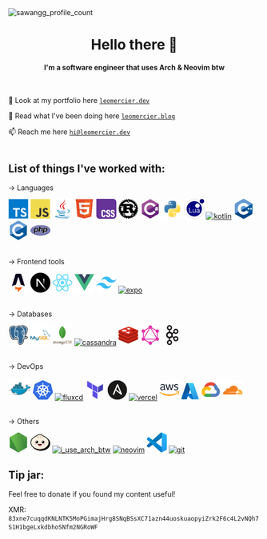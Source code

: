 <img src="https://komarev.com/ghpvc/?username=sawangg" alt="sawangg_profile_count" />

<h1 align="center">Hello there 👋</h1>
<h4 align="center">I'm a software engineer that uses Arch & Neovim btw</h4>
<br />

🎨 Look at my portfolio here <code><a href="https://leomercier.dev" title="portfolio" target="_blank">leomercier.dev</a></code>  

📖 Read what I've been doing here <code><a href="https://blog.leomercier.dev" title="blog" target="_blank">leomercier.blog</a></code>  

📫 Reach me here <code>hi@leomercier.dev</code>  
<br />

## List of things I've worked with:

<p>→ Languages</p>
<a href="https://www.typescriptlang.org/" title="TypeScript" target="_blank"> <img src="https://raw.githubusercontent.com/devicons/devicon/master/icons/typescript/typescript-original.svg" alt="typescript" width="40" height="40" /></a>
<a href="https://developer.mozilla.org/en-US/docs/Web/JavaScript" title="JavaScript" target="_blank"> <img src="https://raw.githubusercontent.com/devicons/devicon/master/icons/javascript/javascript-original.svg" alt="javascript" width="40" height="40" /></a>
<a href="https://www.java.com" title="Nightmare" target="_blank"> <img src="https://raw.githubusercontent.com/devicons/devicon/master/icons/java/java-original.svg" alt="java" width="40" height="40" /></a>
<a href="https://www.w3.org/html/" title="HTML5" target="_blank"> <img src="https://raw.githubusercontent.com/devicons/devicon/master/icons/html5/html5-original.svg" alt="html5" width="40" height="40" /></a>
<a href="https://www.w3.org/Style/CSS/" title="CSS3" target="_blank"> <img src="https://raw.githubusercontent.com/CSS-Next/logo.css/refs/heads/main/css.svg" alt="css3" width="40" height="40" /></a>
<a href="https://www.rust-lang.org" title="Rust" target="_blank"> <img src="https://raw.githubusercontent.com/devicons/devicon/master/icons/rust/rust-original.svg" alt="rust" width="40" height="40" /></a>
<a href="https://en.wikipedia.org/wiki/C_Sharp_(programming_language)" title="C#" target="_blank"> <img src="https://raw.githubusercontent.com/devicons/devicon/master/icons/csharp/csharp-original.svg" alt="csharp" width="40" height="40" /></a>
<a href="https://www.python.org/" title="Python" target="_blank"> <img src="https://raw.githubusercontent.com/devicons/devicon/master/icons/python/python-original.svg" alt="python" width="40" height="40" /></a>
<a href="https://www.lua.org/" title="Lua" target="_blank"> <img src="https://raw.githubusercontent.com/devicons/devicon/master/icons/lua/lua-original.svg" alt="lua" width="40" height="40" /></a>
<a href="https://kotlinlang.org/" title="Kotlin" target="_blank"> <img src="https://www.vectorlogo.zone/logos/kotlinlang/kotlinlang-icon.svg" alt="kotlin" width="40" height="40" /></a>
<a href="https://www.w3schools.com/cpp/" title="C++" target="_blank"> <img src="https://raw.githubusercontent.com/devicons/devicon/master/icons/cplusplus/cplusplus-original.svg" alt="cplusplus" width="40" height="40" /></a>
<a href="https://en.wikipedia.org/wiki/C_(programming_language)" title="C" target="_blank"> <img src="https://raw.githubusercontent.com/devicons/devicon/master/icons/c/c-original.svg" alt="c" width="40" height="40" /></a>
<a href="https://www.php.net/" title="PHP" target="_blank"> <img src="https://raw.githubusercontent.com/devicons/devicon/master/icons/php/php-original.svg" alt="php" width="40" height="40" /></a>
<br />
<br />
<p>→ Frontend tools</p>
<a href="https://astro.build/" title="Astro" target="_blank"> <img src="https://raw.githubusercontent.com/devicons/devicon/master/icons/astro/astro-original.svg" alt="astro" width="40" height="40" /></a>
<a href="https://nextjs.org/" title="NextJS" target="_blank"> <img src="https://raw.githubusercontent.com/devicons/devicon/master/icons/nextjs/nextjs-original.svg" alt="nextjs" width="40" height="40" /></a>
<a href="https://reactjs.org/" title="ReactJS" target="_blank"> <img src="https://raw.githubusercontent.com/devicons/devicon/master/icons/react/react-original.svg" alt="react" width="40" height="40" /></a>
<a href="https://vuejs.org/" title="VueJS" target="_blank"> <img src="https://raw.githubusercontent.com/devicons/devicon/master/icons/vuejs/vuejs-original.svg" alt="vue" width="40" height="40" /></a>
<a href="https://tailwindcss.com/" title="TailwindCSS" target="_blank"> <img src="https://raw.githubusercontent.com/devicons/devicon/master/icons/tailwindcss/tailwindcss-original.svg" alt="tailwindcss" width="40" height="40" /></a>
<a href="https://expo.dev/" title="Expo" target="_blank"> <img src="https://img.icons8.com/?size=256&id=7ImWFDcPfSlz&format=png" alt="expo" width="40" height="40" /></a>
<br />
<br />
<p>→ Databases</p>
<a href="https://www.postgresql.org/" title="PostgreSQL" target="_blank"> <img src="https://raw.githubusercontent.com/devicons/devicon/master/icons/postgresql/postgresql-original.svg" alt="postgresql" width="40" height="40" /></a>
<a href="https://www.mysql.com/" title="MySQL" target="_blank"> <img src="https://raw.githubusercontent.com/devicons/devicon/master/icons/mysql/mysql-original-wordmark.svg" alt="mysql" width="40" height="40" /></a>
<a href="https://www.mongodb.com/" title="MongoDB" target="_blank"> <img src="https://raw.githubusercontent.com/devicons/devicon/master/icons/mongodb/mongodb-original-wordmark.svg" alt="mongodb" width="40" height="40" /></a>
<a href="https://cassandra.apache.org/_/index.html" title="Cassandra" target="_blank"> <img src="https://upload.wikimedia.org/wikipedia/commons/thumb/5/5e/Cassandra_logo.svg/1200px-Cassandra_logo.svg.png" alt="cassandra" width="50" height="40" /></a>
<a href="https://redis.io/" title="Redis" target="_blank"> <img src="https://raw.githubusercontent.com/devicons/devicon/master/icons/redis/redis-original.svg" alt="redis" width="40" height="40" /></a>
<a href="https://graphql.org/" title="GraphQL" target="_blank"> <img src="https://raw.githubusercontent.com/devicons/devicon/master/icons/graphql/graphql-plain.svg" alt="graphql" width="40" height="40" /></a>
<a href="https://kafka.apache.org/" title="Apache Kafka" target="_blank"> <img src="https://raw.githubusercontent.com/devicons/devicon/refs/heads/master/icons/apachekafka/apachekafka-original.svg" alt="kafka" width="40" height="40" /></a>
<br />
<br />
<p>→ DevOps</p>
<a href="https://www.docker.com/" title="Docker" target="_blank"> <img src="https://raw.githubusercontent.com/devicons/devicon/v2.12.0/icons/docker/docker-original.svg" alt="docker" width="45" height="45" /></a>
<a href="https://kubernetes.io/" title="Kubernetes" target="_blank"> <img src="https://raw.githubusercontent.com/devicons/devicon/master/icons/kubernetes/kubernetes-plain.svg" alt="kubernetes" width="40" height="40" /></a>
<a href="https://fluxcd.io/" title="FluxCD" target="_blank"> <img src="https://avatars.githubusercontent.com/u/52158677" alt="fluxcd" width="50" height="40" /></a>
<a href="https://www.terraform.io/" title="Terraform" target="_blank"> <img src="https://raw.githubusercontent.com/devicons/devicon/master/icons/terraform/terraform-original.svg" alt="terraform" width="40" height="40" /></a>
<a href="https://www.ansible.com/" title="Ansible" target="_blank"> <img src="https://raw.githubusercontent.com/devicons/devicon/master/icons/ansible/ansible-original.svg" alt="ansible" width="40" height="40" /></a>
<a href="https://vercel.com/" title="Vercel" target="_blank"> <img src="https://assets.vercel.com/image/upload/front/favicon/vercel/180x180.png" alt="vercel" width="40" height="40" /></a>
<a href="https://aws.amazon.com/" title="AWS" target="_blank"> <img src="https://raw.githubusercontent.com/devicons/devicon/master/icons/amazonwebservices/amazonwebservices-original-wordmark.svg" alt="aws" width="40" height="40" /></a>
<a href="https://portal.azure.com/" title="Azure" target="_blank"> <img src="https://raw.githubusercontent.com/devicons/devicon/master/icons/azure/azure-original.svg" alt="azure" width="35" height="35" /></a>
<a href="https://cloud.google.com/" title="Google Cloud" target="_blank"> <img src="https://raw.githubusercontent.com/devicons/devicon/master/icons/googlecloud/googlecloud-original.svg" alt="googlecloud" width="40" height="40" /></a>
<a href="https://cloudflare.com/" title="Cloudflare" target="_blank"> <img src="https://raw.githubusercontent.com/devicons/devicon/master/icons/cloudflare/cloudflare-original.svg" alt="cloudflare" width="40" height="40" /></a>
<br />
<br />
<p>→ Others</p>
<a href="https://nodejs.org/" title="NodeJS" target="_blank"> <img src="https://raw.githubusercontent.com/devicons/devicon/master/icons/nodejs/nodejs-original.svg" alt="nodejs" width="40" height="40" /></a>
<a href="https://bun.sh/" title="BunJS" target="_blank"> <img src="https://raw.githubusercontent.com/devicons/devicon/refs/heads/master/icons/bun/bun-original.svg" alt="bunjs" width="40" height="40" /></a>
<a href="https://artixlinux.org/" title="I use Artix btw" target="_blank"> <img src="https://artixlinux.org/img/artix-logo.png" alt="i_use_arch_btw" width="40" height="40" /></a>
<a href="https://neovim.io/" title="Neovim" target="_blank"> <img src="https://upload.wikimedia.org/wikipedia/commons/3/3a/Neovim-mark.svg" alt="neovim" width="40" height="40" /></a>
<a href="https://code.visualstudio.com/" title="VSCode" target="_blank"> <img src="https://raw.githubusercontent.com/devicons/devicon/master/icons/vscode/vscode-original.svg" alt="vscode" width="40" height="40" /></a>
<a href="https://git-scm.com/" title="Git" target="_blank"> <img src="https://www.vectorlogo.zone/logos/git-scm/git-scm-icon.svg" alt="git" width="40" height="40"/></a> 

##  Tip jar:

Feel free to donate if you found my content useful!

XMR: `83xne7cuqqdKNLNTK5MoPGimajHrg8SNqBSsXC71azn44uoskuaopyiZrk2F6c4L2vNQh7S1H1bgeLxkdbhoSNfm2NGRoWF`
